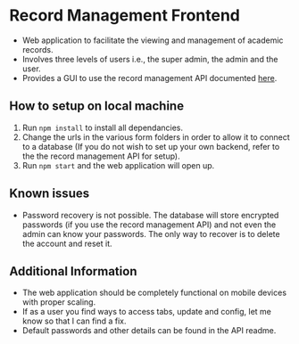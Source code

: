 # Record Management Frontend

- Web application to facilitate the viewing and management of academic records.
- Involves three levels of users i.e., the super admin, the admin and the user.
- Provides a GUI to use the record management API documented [here](https://github.com/Abhijith-TR/Record-Management-Backend).

## How to setup on local machine

1. Run `npm install` to install all dependancies.
2. Change the urls in the various form folders in order to allow it to connect to a database (If you do not wish to set up your own backend, refer to the the record management API for setup).
3. Run `npm start` and the web application will open up.

## Known issues

- Password recovery is not possible. The database will store encrypted passwords (if you use the record management API) and not even the admin can know your passwords. The only way to recover is to delete the account and reset it.

## Additional Information

- The web application should be completely functional on mobile devices with proper scaling.
- If as a user you find ways to access tabs, update and config, let me know so that I can find a fix.
- Default passwords and other details can be found in the API readme.
